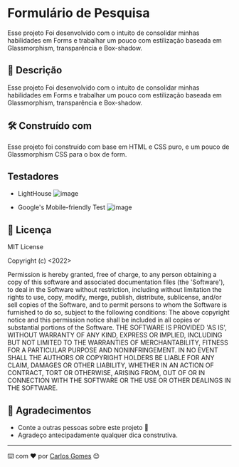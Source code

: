 # Formulário de Pesquisa
Esse projeto Foi desenvolvido com o intuito de consolidar minhas habilidades em Forms e trabalhar um pouco com estilização baseada em Glassmorphism, transparência e Box-shadow.

## 🚀 Descrição

Esse projeto Foi desenvolvido com o intuito de consolidar minhas habilidades em Forms e trabalhar um pouco com estilização baseada em Glassmorphism, transparência e Box-shadow.

## 🛠️ Construído com

Esse projeto foi construído com base em HTML e CSS puro, e um pouco de Glassmorphism CSS para o box de form.


## Testadores

* LightHouse
![image](https://user-images.githubusercontent.com/61604214/159401478-813e9f5f-f05a-47f1-affd-8d7dddaa682c.png)

* Google's Mobile-friendly Test
![image](https://user-images.githubusercontent.com/61604214/159402006-2d8cf86b-5316-4ab9-8fce-5192f20d91d0.png)


## 📄 Licença

MIT License

Copyright (c) <2022> <Carlos Gomes>

Permission is hereby granted, free of charge, to any person obtaining a copy
of this software and associated documentation files (the 'Software'), to deal
in the Software without restriction, including without limitation the rights
to use, copy, modify, merge, publish, distribute, sublicense, and/or sell
copies of the Software, and to permit persons to whom the Software is
furnished to do so, subject to the following conditions:
The above copyright notice and this permission notice shall be included in all
copies or substantial portions of the Software.
THE SOFTWARE IS PROVIDED 'AS IS', WITHOUT WARRANTY OF ANY KIND, EXPRESS OR
IMPLIED, INCLUDING BUT NOT LIMITED TO THE WARRANTIES OF MERCHANTABILITY,
FITNESS FOR A PARTICULAR PURPOSE AND NONINFRINGEMENT. IN NO EVENT SHALL THE
AUTHORS OR COPYRIGHT HOLDERS BE LIABLE FOR ANY CLAIM, DAMAGES OR OTHER
LIABILITY, WHETHER IN AN ACTION OF CONTRACT, TORT OR OTHERWISE, ARISING FROM,
OUT OF OR IN CONNECTION WITH THE SOFTWARE OR THE USE OR OTHER DEALINGS IN THE
SOFTWARE.

## 🎁 Agradecimentos

* Conte a outras pessoas sobre este projeto 📢
* Agradeço antecipadamente qualquer dica construtiva.


---
⌨️ com ❤️ por [Carlos Gomes](https://github.com/Dev-Shinsei) 😊
